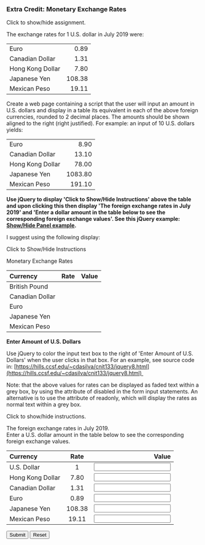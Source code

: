 ### Extra Credit: Monetary Exchange Rates

<p id="flip">Click to show/hide assignment.</p>
<div id="panel">

The exchange rates for 1 U.S. dollar in July 2019 were:

| | |
|:---|---:|
|Euro | 0.89|
|Canadian Dollar | 1.31|
|Hong Kong Dollar | 7.80|
|Japanese Yen | 108.38|
|Mexican Peso | 19.11|

Create a web page containing a script that the user will input an amount in U.S. dollars and display in a table its equivalent in each of the above foreign currencies, rounded to 2 decimal places. The amounts should be shown aligned to the right (right justified). For example: an input of 10 U.S. dollars yields:  

| | |
|:---|---:|
|Euro | 8.90|
|Canadian Dollar | 13.10|
|Hong Kong Dollar | 78.00|
|Japanese Yen | 1083.80|
|Mexican Peso | 191.10|

**Use jQuery to display 'Click to Show/Hide Instructions' above the table and upon clicking this then display 'The foreign exchange rates in July 2019' and 'Enter a dollar amount in the table below to see the corresponding foreign exchange values'. See this jQuery example: [Show/Hide Panel example](http://www.w3schools.com/jquery/tryit.asp?filename=tryjquery_slide_toggle).**  
  
I suggest using the following display:  
  

Click to Show/Hide Instructions

Monetary Exchange Rates

|Currency | Rate| Value|
|:---|:---:|---:|
|British Pound | | |
|Canadian Dollar | | |
|Euro | |
|Japanese Yen | | |
|Mexican Peso | | |

**Enter Amount of U.S. Dollars**

Use jQuery to color the input text box to the right of 'Enter Amount of U.S. Dollars' when the user clicks in that box. For an example, see source code in: [https://hills.ccsf.edu/~cdasilva/cnit133/jquery8.html](https://hills.ccsf.edu/~cdasilva/cnit133/jquery8.html) 

Note: that the above values for rates can be displayed as faded text within a grey box, by using the attribute of disabled in the form input statements. An alternative is to use the attribute of readonly, which will display the rates as normal text within a grey box.
</div>


<p id="flip2">Click to show/hide instructions.</p>
<p id="panel2">The foreign exchange rates in July 2019.<br>Enter a U.S. dollar amount in the table below to see the corresponding foreign exchange values.</p>

 <form name="myform">

|Currency|	Rate|	Value|
|:---|:---:|---:|
| U.S. Dollar | 1  | <input type="number" id="dollaz" name="dollaz" step="0.01" min="-1000000000000000" max="1000000000000000" onkeyup="process()" required> |
|Hong Kong Dollar | 7.80 | <input type="number" name="hkd"  step="0.01" min="-1000000000000000" max="1000000000000000"> |
|Canadian Dollar | 1.31 | <input type="number" name="cand"  step="0.01" min="-1000000000000000" max="1000000000000000"> |
|Euro | 0.89 | <input type="number" name="euro"  step="0.01" min="-1000000000000000" max="1000000000000000">  |
|Japanese Yen | 108.38 | <input type="number" name="yen"  step="0.01" min="-1000000000000000" max="1000000000000000"> |
|Mexican Peso | 19.11 | <input type="number" name="peso"  step="0.01" min="-1000000000000000" max="1000000000000000"> |

 <div id="theTable"></div>

<input type="button" class="button-primary" onclick="process()" value="Submit">
<input type="reset" value="Reset" id="reset">
</form>

<script>
function process()
{
let dollars;

dollars = parseFloat(document.forms["myform"].elements["dollaz"].value);

if ( isNaN(dollars) ) {
    document.getElementById("theTable").textContent = ("Woah! You have entered invalid input."); 
} else {
    // document.getElementById("myNumber").value = "16";
    document.getElementById("theTable").textContent = (""); 
    document.forms["myform"].elements["hkd"].value = (dollars * 7.8).toFixed(2) ; 
    document.forms["myform"].elements["cand"].value = (dollars * 1.31).toFixed(2) ; 
    document.forms["myform"].elements["euro"].value = (dollars * 0.89).toFixed(2) ; 
    document.forms["myform"].elements["yen"].value = (dollars * 108.38).toFixed(2) ; 
    document.forms["myform"].elements["peso"].value = (dollars * 19.11).toFixed(2) ; 
}
}
</script>

<script>
window.addEventListener('load', function () {
  $("#flip2").click(function(){
    $("#panel2").slideToggle("slow");
  });
  $('#dollaz').focusin(function() {
		$(this).css('background-color','whitesmoke');
  });     // end focus
  $('#dollaz').focusout(function() {
		$(this).css('background-color','white');
  });     // end focus
});
</script>
